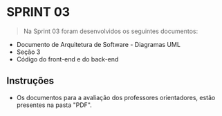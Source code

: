 
# SPRINT 03

> Na Sprint 03 foram desenvolvidos os seguintes documentos: 
  - Documento de Arquitetura de Software - Diagramas UML 
  - Seção 3
  - Código do front-end e do back-end

## Instruções
* Os documentos para a avaliação dos professores orientadores, estão presentes na pasta "PDF".
